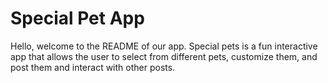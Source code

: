 # Special Pet App

Hello, welcome to the README of our app. Special pets is a fun interactive app that allows the user to select from different pets, customize them, and post them and interact with other posts.
